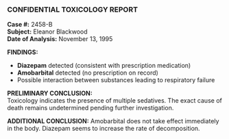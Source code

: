 ### **CONFIDENTIAL TOXICOLOGY REPORT**

**Case #:** 2458-B  
**Subject:** Eleanor Blackwood  
**Date of Analysis:** November 13, 1995

**FINDINGS:**

- **Diazepam** detected (consistent with prescription medication)
- **Amobarbital** detected (no prescription on record)
- Possible interaction between substances leading to respiratory failure

**PRELIMINARY CONCLUSION:**  
Toxicology indicates the presence of multiple sedatives. The exact cause of death remains undetermined pending further investigation.

**ADDITIONAL CONCLUSION:**
Amobarbital does not take effect immediately in the body. Diazepam seems to increase the rate of decomposition.